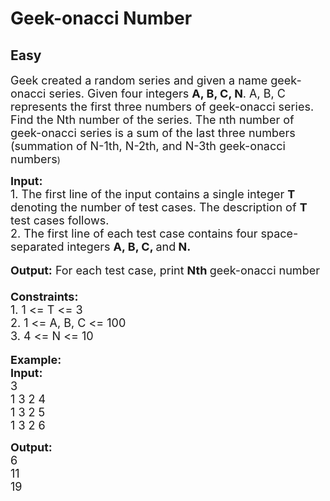 # Geek-onacci Number
## Easy
<div class="problems_problem_content__Xm_eO"><p><span style="font-size:18px">Geek created a random series and given a name geek-onacci series. Given four integers <strong>A, B, C, N</strong>. A, B, C represents the first three numbers of geek-onacci series. Find the Nth number of the series. The nth number of geek-onacci series is a sum of the last three numbers (summation of N-1th, N-2th, and N-3th geek-onacci numbers</span>)</p>

<p><span style="font-size:18px"><strong>Input: </strong><br>
1. The first line of the input contains a single integer<em> </em> <strong>T</strong> denoting the number of test cases. The description of&nbsp;<strong>T</strong> test cases follows.<br>
2. The first line of each test case contains four space-separated integers <strong>A, B, C, </strong>and<strong> N.</strong></span><br>
<br>
<span style="font-size:18px"><strong>Output:</strong> For each test case, print <strong>Nth </strong>geek-onacci number<br>
<br>
<strong>Constraints:</strong><br>
1. 1 &lt;= T &lt;= 3</span><br>
<span style="font-size:18px">2. 1 &lt;= A, B, C &lt;= 100<br>
3. 4 &lt;= N &lt;= 10</span><br>
<br>
<span style="font-size:18px"><strong>Example:<br>
Input:</strong></span><br>
<span style="font-size:18px">3<br>
1 3 2 4<br>
1 3 2 5<br>
1 3 2 6</span></p>

<p><strong><span style="font-size:18px">Output:</span></strong><br>
<span style="font-size:18px">6<br>
11<br>
19</span></p>
</div>